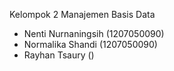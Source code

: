 Kelompok 2 Manajemen Basis Data

- Nenti Nurnaningsih (1207050090)
- Normalika Shandi (1207050090)
- Rayhan Tsaury ()

